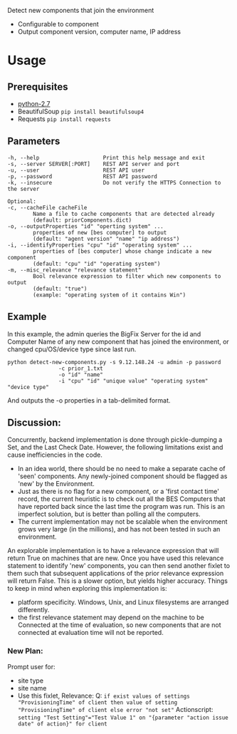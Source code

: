 Detect new components that join the environment
  * Configurable to component
  * Output component version, computer name, IP address


# Usage

## Prerequisites
- [python-2.7](https://www.python.org/downloads/)
- BeautifulSoup `pip install beautifulsoup4`
- Requests `pip install requests`


## Parameters
```
-h, --help                    Print this help message and exit
-s, --server SERVER[:PORT]    REST API server and port
-u, --user                    REST API user
-p, --password                REST API password
-k, --insecure                Do not verify the HTTPS Connection to the server

Optional:
-c, --cacheFile cacheFile     
        Name a file to cache components that are detected already
        (default: priorComponents.dict)
-o, --outputProperties "id" "operting system" ...
        properties of new [bes computer] to output
        (default: "agent version" "name" "ip address")
-i, --identifyProperties "cpu" "id" "operating system" ...
        properties of [bes computer] whose change indicate a new component
        (default: "cpu" "id" "operating system")
-m, --misc_relevance "relevance statement" 
        Bool relevance expression to filter which new components to output
        (default: "true")
        (example: "operating system of it contains Win")
```

## Example
In this example, the admin queries the BigFix Server for the id and Computer Name of any new component that has joined the environment, or changed cpu/OS/device type since last run.

    python detect-new-components.py -s 9.12.148.24 -u admin -p password
    				-c prior_1.txt
    				-o "id" "name"
    				-i "cpu" "id" "unique value" "operating system" "device type"

And outputs the -o properties in a tab-delimited format.


## Discussion:
Concurrently, backend implementation is done through pickle-dumping a Set, and the Last Check Date. However, the following limitations exist and cause inefficiencies in the code.
 * In an idea world, there should be no need to make a separate cache of 'seen' components. Any newly-joined component should be flagged as 'new' by the Environment.
 * Just as there is no flag for a new component, or a 'first contact time' record, the current heuristic is to check out all the BES Computers that have reported back since the last time the program was run. This is an imperfect solution, but is better than polling all the computers.
 * The current implementation may not be scalable when the environment grows very large (in the millions), and has not been tested in such an environment.

 An explorable implementation is to have a relevance expression that will return True on machines that are new. Once you have used this relevance statement to identify 'new' components, you can then send another fixlet to them such that subsequent applications of the prior relevance expression will return False. This is a slower option, but yields higher accuracy.
 Things to keep in mind when exploring this implementation is:
  * platform specificity. Windows, Unix, and Linux filesystems are arranged differently.
  * the first relevance statement may depend on the machine to be Connected at the time of evaluation, so new components that are not connected at evaluation time will not be reported.


### New Plan:
Prompt user for:
 * site type
 * site name
 * Use this fixlet, 
	Relevance: Q: `if exist values of settings "ProvisioningTime" of client then value of setting "ProvisioningTime" of client else error "not set"`
	Actionscript: `setting "Test Setting"="Test Value 1" on "{parameter "action issue date" of action}" for client`

